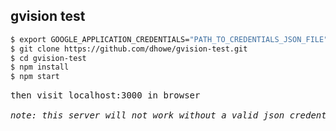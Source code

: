 ## gvision test

```sh
$ export GOOGLE_APPLICATION_CREDENTIALS="PATH_TO_CREDENTIALS_JSON_FILE" 
$ git clone https://github.com/dhowe/gvision-test.git
$ cd gvision-test
$ npm install
$ npm start
```

<pre>then visit localhost:3000 in browser

<em>note: this server will not work without a valid json credentials file</em>



